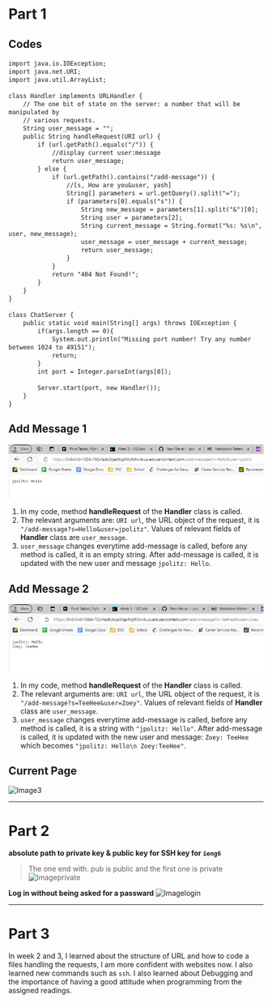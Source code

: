 # Part 1
## Codes
```
import java.io.IOException;
import java.net.URI;
import java.util.ArrayList;

class Handler implements URLHandler {
    // The one bit of state on the server: a number that will be manipulated by
    // various requests.
    String user_message = "";
    public String handleRequest(URI url) {
        if (url.getPath().equals("/")) {
            //display current user:message
            return user_message;
        } else {
            if (url.getPath().contains("/add-message")) {
                //[s, How are you&user, yash]
                String[] parameters = url.getQuery().split("=");
                if (parameters[0].equals("s")) {
                    String new_message = parameters[1].split("&")[0];
                    String user = parameters[2];
                    String current_message = String.format("%s: %s\n", user, new_message);
                    user_message = user_message + current_message;
                    return user_message;
                }
            }
            return "404 Not Found!";
        }
    }
}

class ChatServer {
    public static void main(String[] args) throws IOException {
        if(args.length == 0){
            System.out.println("Missing port number! Try any number between 1024 to 49151");
            return;
        }
        int port = Integer.parseInt(args[0]);

        Server.start(port, new Handler());
    }
}
```
## Add Message 1
 <img src="lab2sc1.png" width="800" />

 
1) In my code, method **handleRequest** of the **Handler** class is called.
2) The relevant arguments are: ```URI url```, the URL object of the request, it is ```"/add-message?s=Hello&user=jpolitz"```. Values of relevant fields of **Handler** class are ```user_message```.
3) ```user_message``` changes everytime add-message is called, before any method is called, it is an empty string. After add-message is called, it is updated with the new user and message ```jpolitz: Hello```.


 
## Add Message 2
<img src="lab2sc2.png" width="800" />


1) In my code, method **handleRequest** of the **Handler** class is called.
2) The relevant arguments are: ```URI url```, the URL object of the request, it is ```"/add-message?s=TeeHee&user=Zoey"```. Values of relevant fields of **Handler** class are ```user_message```.
3) ```user_message``` changes everytime add-message is called, before any method is called, it is a string with ```"jpolitz: Hello"```. After add-message is called, it is updated with the new user and message:
```Zoey: TeeHee``` which becomes ```"jpolitz: Hello\n Zoey:TeeHee"```.

## Current Page
![Image3](lab2sc3.png)


---

# Part 2
**absolute path to private key & public key for SSH key for ```ieng6```**
> The one end with. pub is public and the first one is private
![Imageprivate](lab2private.png)

**Log in without being asked for a passward**
![Imagelogin](lab2login.png)

---

# Part 3

In week 2 and 3, I learned about the structure of URL and how to code a files handling the requests, I am more confident with websites now. I also learned new commands such as ```ssh```. I also learned about Debugging and the importance of having a good attitude when programming from the assigned readings. 
